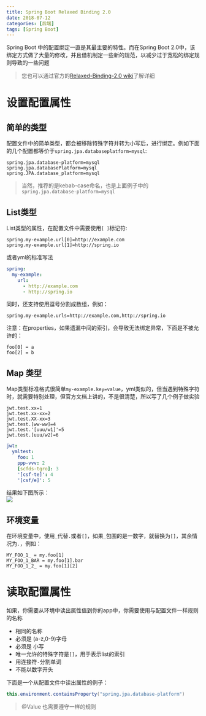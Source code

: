 ```yaml
---
title: Spring Boot Relaxed Binding 2.0
date: 2018-07-12
categories: [后端]
tags: [Spring Boot]
---
```


Spring Boot 中的配置绑定一直是其最主要的特性。而在Spring Boot 2.0中，该绑定方式做了大量的修改，并且借机制定一些新的规范，以减少过于宽松的绑定规则导致的一些问题

> 您也可以通过官方的[Relaxed-Binding-2.0 wiki](https://github.com/spring-projects/spring-boot/wiki/Relaxed-Binding-2.0)了解详细

<!-- more -->

# 设置配置属性

## 简单的类型

配置文件中的简单类型，都会被移除特殊字符并转为小写后，进行绑定。例如下面的几个配置都等价于`spring.jpa.databaseplatform=mysql`:
```properties 
spring.jpa.database-platform=mysql
spring.jpa.databasePlatform=mysql
spring.JPA.database_platform=mysql
```
> 当然，推荐的是kebab-case命名，也是上面例子中的`spring.jpa.database-platform=mysql`

## List类型
List类型的属性，在配置文件中需要使用`[ ]`标记符:
```properties
spring.my-example.url[0]=http://example.com
spring.my-example.url[1]=http://spring.io
```
或者yml的标准写法
```yml
spring:
  my-example:
    url:
      - http://example.com
      - http://spring.io
```
同时，还支持使用逗号分割成数组，例如：
```properties
spring.my-example.urls=http://example.com,http://spring.io
```
注意：在properties，如果遗漏中间的索引，会导致无法绑定异常，下面是不被允许的：
```properties
foo[0] = a
foo[2] = b
```

## Map 类型
Map类型标准格式很简单`my-example.key=value`，yml类似的，但当遇到特殊字符时，就需要特别处理，但官方文档上讲的，不是很清楚，所以写了几个例子做实验   

```properties
jwt.test.xx=1
jwt.test.xx-xx=2
jwt.test.XX-xx=3
jwt.test.[ww-ww]=4
jwt.test.'[uuu/w1]'=5
jwt.test.[uuu/w2]=6
```

```yml
jwt:
  ymltest:
    foo: 1
    ppp-vvv: 2
    [scfds-tgro]: 3
    '[csf-te]': 4
    '[csf/e]': 5
```

结果如下图所示：   
![](/images/md/others/spring-test-map.png)    


## 环境变量
在环境变量中，使用`_`代替`.`或者`[]`，如果`_`包围的是一数字，就替换为`[]`，其余情况为`.`，例如：   
```
MY_FOO_1_ = my.foo[1]
MY_FOO_1_BAR = my.foo[1].bar
MY_FOO_1_2_ = my.foo[1][2]
```

# 读取配置属性

如果，你需要从环境中读出属性值到你的app中，你需要使用与配置文件一样规则的名称
- 相同的名称
- 必须是 (a-z,0-9)字母
- 必须是 小写
- 唯一允许的特殊字符是`[]`，用于表示list的索引
- 用连接符`-`分割单词
- 不能以数字开头   

下面是一个从配置文件中读出属性的例子：
```java
this.environment.containsProperty("spring.jpa.database-platform")
```
> @Value 也需要遵守一样的规则



